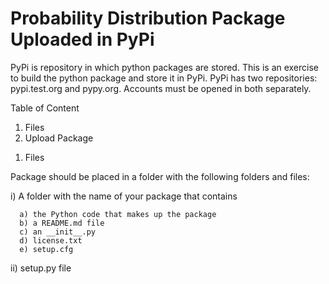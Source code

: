 # Probability Distribution Package Uploaded in PyPi
PyPi is repository in which python packages are stored. This is an exercise to build the python package and store it in PyPi. PyPi has two repositories: pypi.test.org and pypy.org. Accounts must be opened in both separately.

Table of Content

1. Files 
2. Upload Package

1) Files

Package should be placed in a folder with the following folders and files:

   i) A folder with the name of your package that contains    
      
      a) the Python code that makes up the package
      b) a README.md file
      c) an __init__.py 
      d) license.txt
      e) setup.cfg

   ii) setup.py file

